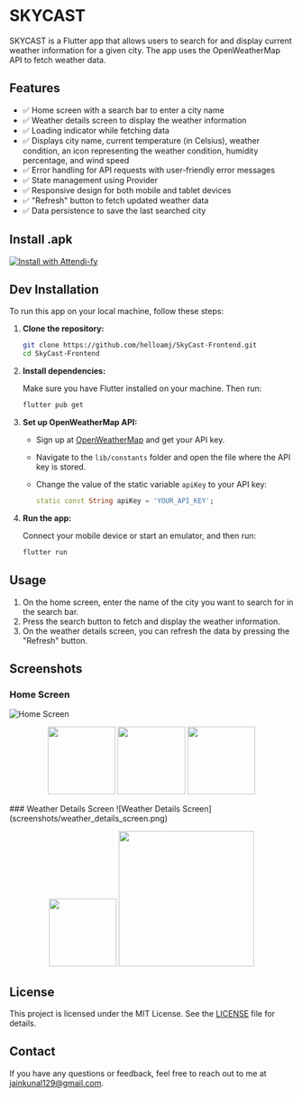 # SKYCAST

SKYCAST is a Flutter app that allows users to search for and display current weather information for a given city. The app uses the OpenWeatherMap API to fetch weather data.

## Features

- ✅ Home screen with a search bar to enter a city name
- ✅ Weather details screen to display the weather information
- ✅ Loading indicator while fetching data
- ✅ Displays city name, current temperature (in Celsius), weather condition, an icon representing the weather condition, humidity percentage, and wind speed
- ✅ Error handling for API requests with user-friendly error messages
- ✅ State management using Provider
- ✅ Responsive design for both mobile and tablet devices
- ✅ "Refresh" button to fetch updated weather data
- ✅ Data persistence to save the last searched city

## Install .apk

[![Install with Attendi-fy](https://img.shields.io/badge/Install%20with-Attendi--fy-blue)](https://drive.google.com/file/d/11irKYYLqUczXDWHut-Ash_UyCW3B8Kr2/view?usp=sharing)

## Dev Installation

To run this app on your local machine, follow these steps:

1. **Clone the repository:**

    ```sh
    git clone https://github.com/helloamj/SkyCast-Frontend.git
    cd SkyCast-Frontend
    ```

2. **Install dependencies:**

    Make sure you have Flutter installed on your machine. Then run:

    ```sh
    flutter pub get
    ```

3. **Set up OpenWeatherMap API:**

    - Sign up at [OpenWeatherMap](https://openweathermap.org/) and get your API key.
    - Navigate to the `lib/constants` folder and open the file where the API key is stored.
    - Change the value of the static variable `apiKey` to your API key:

      ```dart
      static const String apiKey = 'YOUR_API_KEY';
      ```


4. **Run the app:**

    Connect your mobile device or start an emulator, and then run:

    ```sh
    flutter run
    ```

## Usage

1. On the home screen, enter the name of the city you want to search for in the search bar.
2. Press the search button to fetch and display the weather information.
3. On the weather details screen, you can refresh the data by pressing the "Refresh" button.

## Screenshots

### Home Screen
![Home Screen](screenshots/home_screen.png)
<p align="center">
  <img src="https://github.com/helloamj/SkyCast-Frontend/assets/110400753/044a149d-5a4e-43c1-a2ba-1a2836130b4d" width="120"  />
  <img src="https://github.com/helloamj/SkyCast-Frontend/assets/110400753/09d798bc-c52d-4fb3-860b-d26d11feae5e" width="120" /> 
  <img src="https://github.com/helloamj/SkyCast-Frontend/assets/110400753/d921b634-44d2-4d4b-a030-e49dea2d8ab8" width="120" />
</p>
### Weather Details Screen
![Weather Details Screen](screenshots/weather_details_screen.png)
<p align="center">
  <img src="https://github.com/helloamj/SkyCast-Frontend/assets/110400753/25144a53-f9a5-4f5b-8c72-346ea2e06e89" width="120"  />
  <img src="https://github.com/helloamj/SkyCast-Frontend/assets/110400753/3010c340-7f19-43b0-b3d9-932bec8e8edf" width="240" /> 
</p>

## License

This project is licensed under the MIT License. See the [LICENSE](LICENSE) file for details.

## Contact

If you have any questions or feedback, feel free to reach out to me at jainkunal129@gmail.com.

